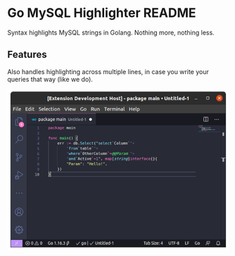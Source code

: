 # Go MySQL Highlighter README

Syntax highlights MySQL strings in Golang. Nothing more, nothing less.

## Features

Also handles highlighting across multiple lines, in case you write your queries that way (like we do).

![example](images/example)